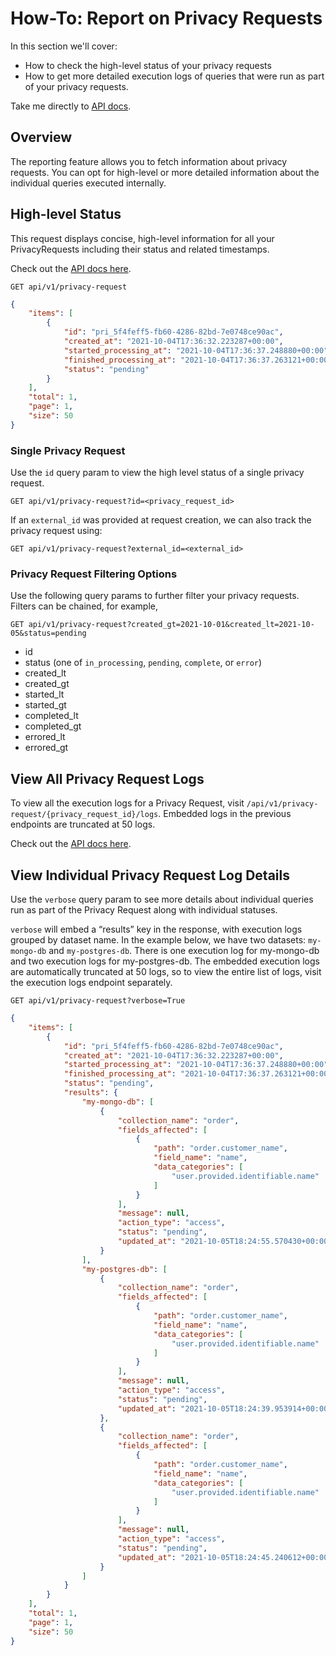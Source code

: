 # How-To: Report on Privacy Requests

In this section we'll cover:

- How to check the high-level status of your privacy requests
- How to get more detailed execution logs of queries that were run as part of your privacy requests. 


Take me directly to [API docs](/api#operations-Privacy_Requests-get_request_status_api_v1_privacy_request_get).


## Overview

The reporting feature allows you to fetch information about privacy requests. You can opt for high-level or more detailed 
information about the individual queries executed internally.


## High-level Status


This request displays concise, high-level information for all your PrivacyRequests including their status and related timestamps.

Check out the [API docs here](/api#operations-Privacy_Requests-get_request_status_api_v1_privacy_request_get).

`GET api/v1/privacy-request`

```json
{
    "items": [
        {
            "id": "pri_5f4feff5-fb60-4286-82bd-7e0748ce90ac",
            "created_at": "2021-10-04T17:36:32.223287+00:00",
            "started_processing_at": "2021-10-04T17:36:37.248880+00:00",
            "finished_processing_at": "2021-10-04T17:36:37.263121+00:00",
            "status": "pending"
        }
    ],
    "total": 1,
    "page": 1,
    "size": 50
}
```

### Single Privacy Request

Use the `id` query param to view the high level status of a single privacy request.

`GET api/v1/privacy-request?id=<privacy_request_id>`

If an `external_id` was provided at request creation, we can also track the privacy request using:

`GET api/v1/privacy-request?external_id=<external_id>`

### Privacy Request Filtering Options

Use the following query params to further filter your privacy requests.  Filters can be chained, for example, 

`GET api/v1/privacy-request?created_gt=2021-10-01&created_lt=2021-10-05&status=pending`

- id
- status (one of `in_processing`, `pending`, `complete`, or `error`)
- created_lt
- created_gt
- started_lt
- started_gt
- completed_lt
- completed_gt
- errored_lt
- errored_gt

## View All Privacy Request Logs

To view all the execution logs for a Privacy Request, visit `/api/v1/privacy-request/{privacy_request_id}/logs`.
Embedded logs in the previous endpoints are truncated at 50 logs.

Check out the [API docs here](/api#operations-Privacy_Requests-get_request_status_logs_api_v1_privacy_request__privacy_request_id__log_get).

## View Individual Privacy Request Log Details

Use the `verbose` query param to see more details about individual queries run as part of the Privacy Request along
with individual statuses. 

`verbose` will embed a “results” key in the response, with execution logs grouped by dataset name.  In the example below,
we have two datasets: `my-mongo-db` and `my-postgres-db`. There is one execution log for my-mongo-db and two execution
logs for my-postgres-db.  The embedded execution logs are automatically truncated at 50 logs, so to view the entire 
list of logs, visit the execution logs endpoint separately.

`GET api/v1/privacy-request?verbose=True`

```json
{
    "items": [
        {
            "id": "pri_5f4feff5-fb60-4286-82bd-7e0748ce90ac",
            "created_at": "2021-10-04T17:36:32.223287+00:00",
            "started_processing_at": "2021-10-04T17:36:37.248880+00:00",
            "finished_processing_at": "2021-10-04T17:36:37.263121+00:00",
            "status": "pending",
            "results": {
                "my-mongo-db": [
                    {
                        "collection_name": "order",
                        "fields_affected": [
                            {
                                "path": "order.customer_name",
                                "field_name": "name",
                                "data_categories": [
                                    "user.provided.identifiable.name"
                                ]
                            }
                        ],
                        "message": null,
                        "action_type": "access",
                        "status": "pending",
                        "updated_at": "2021-10-05T18:24:55.570430+00:00"
                    }
                ],
                "my-postgres-db": [
                    {
                        "collection_name": "order",
                        "fields_affected": [
                            {
                                "path": "order.customer_name",
                                "field_name": "name",
                                "data_categories": [
                                    "user.provided.identifiable.name"
                                ]
                            }
                        ],
                        "message": null,
                        "action_type": "access",
                        "status": "pending",
                        "updated_at": "2021-10-05T18:24:39.953914+00:00"
                    },
                    {
                        "collection_name": "order",
                        "fields_affected": [
                            {
                                "path": "order.customer_name",
                                "field_name": "name",
                                "data_categories": [
                                    "user.provided.identifiable.name"
                                ]
                            }
                        ],
                        "message": null,
                        "action_type": "access",
                        "status": "pending",
                        "updated_at": "2021-10-05T18:24:45.240612+00:00"
                    }
                ]
            }
        }
    ],
    "total": 1,
    "page": 1,
    "size": 50
}


```
